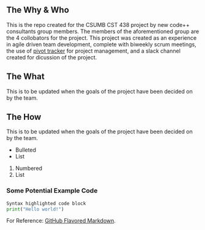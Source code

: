 ## The Why & Who

This is the repo created for the CSUMB CST 438 project by new code++ consultants group members. The members of the aforementioned group are the 4 collobators for the project. This project was created as an experience in agile driven team development, complete with biweekly scrum meetings, the use of [pivot tracker](https://www.pivotaltracker.com/n/projects/2156378) for project management, and a slack channel created for dicussion of the project. 

## The What

This is to be updated when the goals of the project have been decided on by the team.

## The How

This is to be updated when the goals of the project have been decided on by the team.
- Bulleted
- List

1. Numbered
2. List

### Some Potential Example Code 
```python
Syntax highlighted code block
print("Hello world!")
```

For Reference: [GitHub Flavored Markdown](https://guides.github.com/features/mastering-markdown/).

